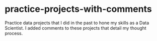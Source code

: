 # practice-projects-with-comments
Practice data projects that I did in the past to hone my skills as a Data Scientist.  I added comments to these projects that detail my thought process.   
